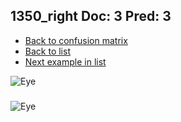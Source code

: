 ## 1350_right Doc: 3 Pred: 3
- [Back to confusion matrix](https://github.com/juliandewit/kaggle_retinopathy/blob/master/matrix.md)
- [Back to list](https://github.com/juliandewit/kaggle_retinopathy/blob/master/lists/33/list.md)
- [Next example in list](https://github.com/juliandewit/kaggle_retinopathy/blob/master/lists/33/13/13591_right.md)

![Eye](https://retinopaty.blob.core.windows.net/size1024/1350_right_3.jpeg)

### 

![Eye]()
